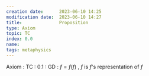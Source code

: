 ```yaml
---
creation date:		2023-06-10 14:25
modification date:	2023-06-10 14:27
title: 				Proposition
type: Axiom
topic: TC
index: 0.0
name:
tags: metaphysics
---
```

Axiom : TC : 0.1 : GD :  $f = f(f)$ , $f$ is $f$'s representation of $f$
